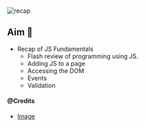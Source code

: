 <img src='../../resources/images/recap.jpg' alt="recap">

## Aim 🏹
- Recap of JS Fundamentals
  - Flash review of programming using JS.
  - Adding JS to a page
  - Accessing the DOM
  - Events
  - Validation

#### @Credits
- [Image](https://www.bitdegree.org/tutorials/learn-javascript/)
